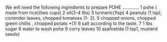 We will need the following ingredients to prepare POHE .............
1 pohe ( made from rice)(two cups)
2 oil(3-4 tbs)
3 turmeric(1tsp) 
4 peanuts (1 tsp), coriender leaves, chopped tomatoes (1- 2).
5 chopped onions, chopped green chillis , chopped potato *(1)
6 salt according to the taste. 
7 1 tbs sugar 
8 water to wash pohe 
9 curry leaves
10 asafoetida (1 tsp1, musterd seeds)